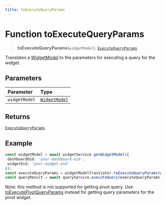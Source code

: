```yaml
---
title: toExecuteQueryParams
---
```


# Function toExecuteQueryParams

> **toExecuteQueryParams**(`widgetModel`): [`ExecuteQueryParams`](../../../interfaces/interface.ExecuteQueryParams.md)

Translates a [WidgetModel](../../interface.WidgetModel.md) to the parameters for executing a query for the widget.

## Parameters

| Parameter | Type |
| :------ | :------ |
| `widgetModel` | [`WidgetModel`](../../interface.WidgetModel.md) |

## Returns

[`ExecuteQueryParams`](../../../interfaces/interface.ExecuteQueryParams.md)

## Example

```ts
const widgetModel = await widgetService.getWidgetModel({
 dashboardOid: 'your-dashboard-oid',
 widgetOid: 'your-widget-oid'
});
const executeQueryParams = widgetModelTranslator.toExecuteQueryParams(widgetModel);
const queryResult = await queryService.executeQuery(executeQueryParams);
```

Note: this method is not supported for getting pivot query.
Use [toExecutePivotQueryParams](function.toExecutePivotQueryParams.md) instead for getting query parameters for the pivot widget.
